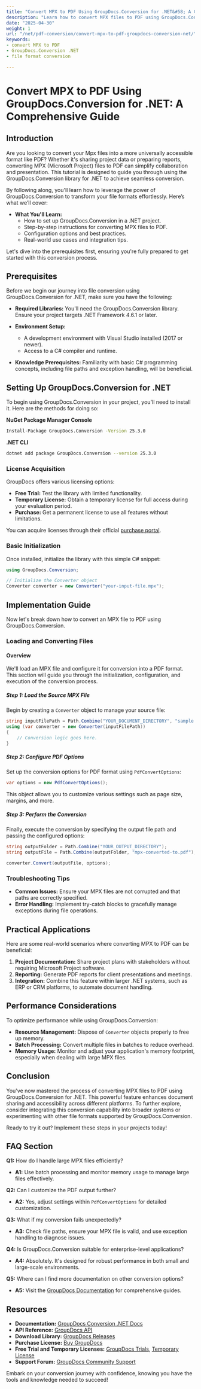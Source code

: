 ```yaml
---
title: "Convert MPX to PDF Using GroupDocs.Conversion for .NET&#58; A Comprehensive Guide"
description: "Learn how to convert MPX files to PDF using GroupDocs.Conversion in a .NET environment. Follow this step-by-step guide to simplify your project data sharing and reporting."
date: "2025-04-30"
weight: 1
url: "/net/pdf-conversion/convert-mpx-to-pdf-groupdocs-conversion-net/"
keywords:
- convert MPX to PDF
- GroupDocs.Conversion .NET
- file format conversion

---
```



# Convert MPX to PDF Using GroupDocs.Conversion for .NET: A Comprehensive Guide

## Introduction

Are you looking to convert your Mpx files into a more universally accessible format like PDF? Whether it's sharing project data or preparing reports, converting MPX (Microsoft Project) files to PDF can simplify collaboration and presentation. This tutorial is designed to guide you through using the GroupDocs.Conversion library for .NET to achieve seamless conversion.

By following along, you'll learn how to leverage the power of GroupDocs.Conversion to transform your file formats effortlessly. Here’s what we’ll cover:
- **What You'll Learn:**
  - How to set up GroupDocs.Conversion in a .NET project.
  - Step-by-step instructions for converting MPX files to PDF.
  - Configuration options and best practices.
  - Real-world use cases and integration tips.

Let's dive into the prerequisites first, ensuring you're fully prepared to get started with this conversion process.

## Prerequisites

Before we begin our journey into file conversion using GroupDocs.Conversion for .NET, make sure you have the following:
- **Required Libraries:** You'll need the GroupDocs.Conversion library. Ensure your project targets .NET Framework 4.6.1 or later.
  
- **Environment Setup:**
  - A development environment with Visual Studio installed (2017 or newer).
  - Access to a C# compiler and runtime.

- **Knowledge Prerequisites:** Familiarity with basic C# programming concepts, including file paths and exception handling, will be beneficial.

## Setting Up GroupDocs.Conversion for .NET

To begin using GroupDocs.Conversion in your project, you'll need to install it. Here are the methods for doing so:

**NuGet Package Manager Console**

```bash
Install-Package GroupDocs.Conversion -Version 25.3.0
```

**\.NET CLI**

```bash
dotnet add package GroupDocs.Conversion --version 25.3.0
```

### License Acquisition

GroupDocs offers various licensing options:
- **Free Trial:** Test the library with limited functionality.
- **Temporary License:** Obtain a temporary license for full access during your evaluation period.
- **Purchase:** Get a permanent license to use all features without limitations.

You can acquire licenses through their official [purchase portal](https://purchase.groupdocs.com/buy).

### Basic Initialization

Once installed, initialize the library with this simple C# snippet:

```csharp
using GroupDocs.Conversion;

// Initialize the Converter object
Converter converter = new Converter("your-input-file.mpx");
```

## Implementation Guide

Now let's break down how to convert an MPX file to PDF using GroupDocs.Conversion.

### Loading and Converting Files

#### Overview

We'll load an MPX file and configure it for conversion into a PDF format. This section will guide you through the initialization, configuration, and execution of the conversion process.

##### Step 1: Load the Source MPX File

Begin by creating a `Converter` object to manage your source file:

```csharp
string inputFilePath = Path.Combine("YOUR_DOCUMENT_DIRECTORY", "sample.mpx");
using (var converter = new Converter(inputFilePath))
{
    // Conversion logic goes here.
}
```

##### Step 2: Configure PDF Options

Set up the conversion options for PDF format using `PdfConvertOptions`:

```csharp
var options = new PdfConvertOptions();
```

This object allows you to customize various settings such as page size, margins, and more.

##### Step 3: Perform the Conversion

Finally, execute the conversion by specifying the output file path and passing the configured options:

```csharp
string outputFolder = Path.Combine("YOUR_OUTPUT_DIRECTORY");
string outputFile = Path.Combine(outputFolder, "mpx-converted-to.pdf");

converter.Convert(outputFile, options);
```

### Troubleshooting Tips

- **Common Issues:** Ensure your MPX files are not corrupted and that paths are correctly specified.
- **Error Handling:** Implement try-catch blocks to gracefully manage exceptions during file operations.

## Practical Applications

Here are some real-world scenarios where converting MPX to PDF can be beneficial:
1. **Project Documentation:** Share project plans with stakeholders without requiring Microsoft Project software.
2. **Reporting:** Generate PDF reports for client presentations and meetings.
3. **Integration:** Combine this feature within larger .NET systems, such as ERP or CRM platforms, to automate document handling.

## Performance Considerations

To optimize performance while using GroupDocs.Conversion:
- **Resource Management:** Dispose of `Converter` objects properly to free up memory.
- **Batch Processing:** Convert multiple files in batches to reduce overhead.
- **Memory Usage:** Monitor and adjust your application's memory footprint, especially when dealing with large MPX files.

## Conclusion

You've now mastered the process of converting MPX files to PDF using GroupDocs.Conversion for .NET. This powerful feature enhances document sharing and accessibility across different platforms. To further explore, consider integrating this conversion capability into broader systems or experimenting with other file formats supported by GroupDocs.Conversion.

Ready to try it out? Implement these steps in your projects today!

## FAQ Section

**Q1:** How do I handle large MPX files efficiently?
- **A1:** Use batch processing and monitor memory usage to manage large files effectively.

**Q2:** Can I customize the PDF output further?
- **A2:** Yes, adjust settings within `PdfConvertOptions` for detailed customization.

**Q3:** What if my conversion fails unexpectedly?
- **A3:** Check file paths, ensure your MPX file is valid, and use exception handling to diagnose issues.

**Q4:** Is GroupDocs.Conversion suitable for enterprise-level applications?
- **A4:** Absolutely. It's designed for robust performance in both small and large-scale environments.

**Q5:** Where can I find more documentation on other conversion options?
- **A5:** Visit the [GroupDocs Documentation](https://docs.groupdocs.com/conversion/net/) for comprehensive guides.

## Resources

- **Documentation:** [GroupDocs Conversion .NET Docs](https://docs.groupdocs.com/conversion/net/)
- **API Reference:** [GroupDocs API](https://reference.groupdocs.com/conversion/net/)
- **Download Library:** [GroupDocs Releases](https://releases.groupdocs.com/conversion/net/)
- **Purchase License:** [Buy GroupDocs](https://purchase.groupdocs.com/buy)
- **Free Trial and Temporary Licenses:** [GroupDocs Trials](https://releases.groupdocs.com/conversion/net/), [Temporary License](https://purchase.groupdocs.com/temporary-license/)
- **Support Forum:** [GroupDocs Community Support](https://forum.groupdocs.com/c/conversion/10)

Embark on your conversion journey with confidence, knowing you have the tools and knowledge needed to succeed!
